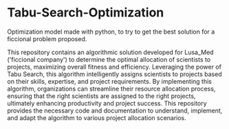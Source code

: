 # Tabu-Search-Optimization
Optimization model made with python, to try to get the best solution for a ficcional problem proposed.

This repository contains an algorithmic solution developed for Lusa_Med ('ficcional company') to determine the optimal allocation of scientists to projects, maximizing overall fitness and efficiency. Leveraging the power of Tabu Search, this algorithm intelligently assigns scientists to projects based on their skills, expertise, and project requirements. By implementing this algorithm, organizations can streamline their resource allocation process, ensuring that the right scientists are assigned to the right projects, ultimately enhancing productivity and project success. This repository provides the necessary code and documentation to understand, implement, and adapt the  algorithm to various project allocation scenarios.
